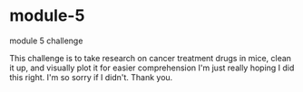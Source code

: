 # module-5
module 5 challenge


This challenge is to take research on cancer treatment drugs in mice, clean it up, and visually plot it for easier comprehension
I'm just really hoping I did this right. 
I'm so sorry if I didn't.
Thank you. 
